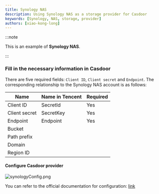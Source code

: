 ```yaml
---
title: Synology NAS
description: Using Synology NAS as a storage provider for Casdoor
keywords: [Synology, NAS, storage, provider]
authors: [xiao-kong-long]
---
```


:::note

This is an example of **Synology NAS**.

:::

### Fill in the necessary information in Casdoor

There are five required fields: `Client ID`, `Client secret` and `Endpoint`. The corresponding relationship to the Synology NAS account is as follows:

| Name                | Name in Tencent | Required |
|---------------------|-----------------|----------|
| Client ID           | SecretId        | Yes      |
| Client secret       | SecretKey       | Yes      |
| Endpoint            | Endpoint        | Yes      |
| Bucket              |                 |          |
| Path prefix         |                 |          |
| Domain              |                 |          |
| Region ID           |                 |          |

#### Configure Casdoor provider

![synologyConfig.png](/img/providers/storage/synologyConfig.png)

You can refer to the official documentation for configuration: [link](https://www.synology.cn/zh-cn/support/developer#tool)
